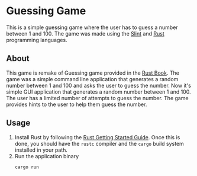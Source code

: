 # Guessing Game

This is a simple guessing game where the user has to guess a number between 1 and 100. The game was made using the [Slint](https://slint.dev/) and [Rust](https://www.rust-lang.org/) programming languages.

## About

This game is remake of Guessing game provided in the [Rust Book](https://doc.rust-lang.org/book/ch02-00-guessing-game-tutorial.html). The game was a simple command line application that generates a random number between 1 and 100 and asks the user to guess the number. Now it's simple GUI application that generates a random number between 1 and 100. The user has a limited number of attempts to guess the number. The game provides hints to the user to help them guess the number.

## Usage

1. Install Rust by following the [Rust Getting Started Guide](https://www.rust-lang.org/learn/get-started).
   Once this is done, you should have the `rustc` compiler and the `cargo` build system installed in your path.
2. Run the application binary
   ```
   cargo run
   ```
